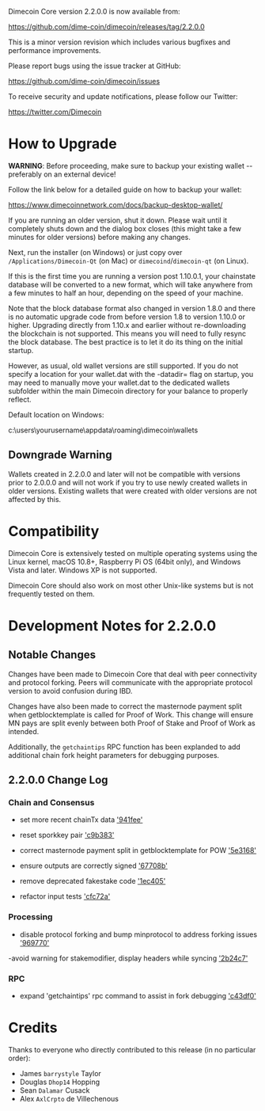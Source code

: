Dimecoin Core version 2.2.0.0 is now available from:

  <https://github.com/dime-coin/dimecoin/releases/tag/2.2.0.0>

This is a minor version revision which includes various bugfixes and performance improvements.

Please report bugs using the issue tracker at GitHub:

  <https://github.com/dime-coin/dimecoin/issues>

To receive security and update notifications, please follow our Twitter:

  <https://twitter.com/Dimecoin>

**How to Upgrade**
==============

**WARNING**: Before proceeding, make sure to backup your existing wallet -- preferably on an external device!

Follow the link below for a detailed guide on how to backup your wallet: 

  <https://www.dimecoinnetwork.com/docs/backup-desktop-wallet/>

If you are running an older version, shut it down. Please wait until it completely shuts down and the dialog box closes (this might take a few minutes for older versions) before making any changes. 

Next, run the installer (on Windows) or just copy over `/Applications/Dimecoin-Qt` (on Mac)
or `dimecoind`/`dimecoin-qt` (on Linux).

If this is the first time you are running a version post 1.10.0.1, your chainstate database will be converted to a new format, which will take anywhere from a few minutes to half an hour, depending on the speed of your machine. 

Note that the block database format also changed in version 1.8.0 and there is no automatic upgrade code from before version 1.8 to version 1.10.0 or higher. Upgrading directly from 1.10.x and earlier without re-downloading the blockchain is not supported. This means you will need to fully resync the block database. The best practice is to let it do its thing on the initial startup. 

However, as usual, old wallet versions are still supported. If you do not specify a location for your wallet.dat with the -datadir= flag on startup, you may need to manually move your wallet.dat to the dedicated wallets subfolder within the main Dimecoin directory for your balance to properly reflect.

Default location on Windows:

c:\users\yourusername\appdata\roaming\dimecoin\wallets

**Downgrade Warning**
-------------------

Wallets created in 2.2.0.0 and later will not be compatible with versions prior to 2.0.0.0 and will not work if you try to use newly created wallets in older versions. Existing wallets that were created with older versions are not affected by this. 

**Compatibility**
==============

Dimecoin Core is extensively tested on multiple operating systems using the Linux kernel, macOS 10.8+, Raspberry Pi OS (64bit only), 
and Windows Vista and later. Windows XP is not supported.

Dimecoin Core should also work on most other Unix-like systems but is not frequently tested on them.

Development Notes for 2.2.0.0
================

**Notable Changes**
---------------------

Changes have been made to Dimecoin Core that deal with peer connectivity and protocol forking. Peers will communicate with the appropriate protocol version to avoid confusion during IBD. 

Changes have also been made to correct the masternode payment split when getblocktemplate is called for Proof of Work. This change will ensure MN pays are split evenly between both Proof of Stake and Proof of Work as intended. 

Additionally, the `getchaintips` RPC function has been explanded to add additional chain fork height parameters for debugging purposes. 

2.2.0.0 Change Log
------------------

### Chain and Consensus

- set more recent chainTx data ['941fee'](https://github.com/dime-coin/dimecoin/commit/941f4ee0f9f7f37728deb03b846ca1d13426f33f)

- reset sporkkey pair ['c9b383'](https://github.com/dime-coin/dimecoin/commit/c9b3835ffeb8e2633161eda363b035e561908d16)

- correct masternode payment split in getblocktemplate for POW  ['5e3168'](https://github.com/dime-coin/dimecoin/commit/5e316859cb84215b65f786ca006ea56d1988a986)

- ensure outputs are correctly signed ['67708b'](https://github.com/dime-coin/dimecoin/commit/67708b444b02b5b2102b842c8c02720e7f76d688)

- remove deprecated fakestake code ['1ec405'](https://github.com/dime-coin/dimecoin/commit/1ec405c9d1a397c7d2813867923de093c0d30d93)

- refactor input tests ['cfc72a'](https://github.com/dime-coin/dimecoin/commit/cfc72a3e01d61f1e91fc8b816abf16f14c2ea88b)

### Processing

- disable protocol forking and bump minprotocol to address forking issues ['969770'](https://github.com/dime-coin/dimecoin/commit/969770616ddf8dc0e14c89c99cc73ddfc8c6f068)

-avoid warning for stakemodifier, display headers while syncing ['2b24c7'](https://github.com/dime-coin/dimecoin/commit/2b24c7c522cadc74745d57f674f995416b7fde54)

### RPC

- expand 'getchaintips' rpc command to assist in fork debugging ['c43df0'](https://github.com/dime-coin/dimecoin/commit/c43df06907575a8ac6b9294ee944eab3f95e9cf8)

Credits
=======

Thanks to everyone who directly contributed to this release (in no particular order):

- James `barrystyle` Taylor
- Douglas `Dhop14` Hopping
- Sean `Dalamar` Cusack
- Alex `AxlCrpto` de Villechenous
